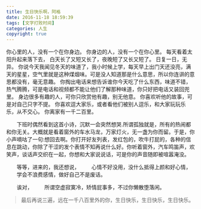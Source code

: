 ```yaml
---
title: 生日快乐啊，阿格
date: 2016-11-18 18:59:39
tags: [文字打败时间]
categories: 人生
copyright: true
---
```

> 
  你心里的人，没有一个在你身边。
  你身边的人，没有一个在你心里。
  每天看着太阳升起来落下去，
  白天长了又短又长了，夜晚短了又长又短了。
  日复一日，无异。
  你说今天我闻见冬天的味道了，我小时候上学，每天早上出门天还没亮，满天的星星，空气里就是这种煤烟味。可是没人知道那是什么意思，所以你连讲的意思都没有，毫无意趣。
  你掏出电话来想告诉谁你今天吃了什么东西，味道不错，热气腾腾，可是电话和视频都不能让他们了解那种味道，你只好把电话又装回兜里。
  身边很多有趣的人，可你只欣赏他有趣，别无他意。
  你喜欢听他的故事，可是对自己只字不提。
  你喜欢逗大家乐，或者看他们被别人逗乐，和大家玩玩乐乐，从不交心。
  你离家有一千二百里。
  
  
　　<!--more-->下班时偶然看到这首小诗，沉默一会突然想哭.所谓孤独就是，所有的热闹都和你无关。大概就是看着窗外的车水马龙，万家灯火，无一盏为你而留。于是，你小声嘀咕了一句:想回去啊。你打开好友列表，发红包的，吹牛打屁的，各种的信息在跳动，你除了干涩的发个表情不知再说什么好。你听着窗外，汽车鸣笛声，欢笑声，谈话声交织在一起，你想和大家说说话，可是你的声音随即被喧嚣淹没。

　　等等，进来的，我还想说，
　　心情不好没用，没什么抵得上颜和好心情，
　　学会不浪费感情，做好自己不是废话。

　　诶对，
　　所谓空虚寂寞冷，矫情屁事多，不过你懒散堕落闲。
>最后再说三遍，远在一千八百里外的你，生日快乐，生日快乐，生日快乐。
